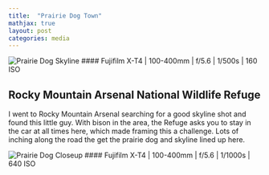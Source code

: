 ```yaml
---
title:  "Prairie Dog Town"
mathjax: true
layout: post
categories: media
---
```


<img src="{{site.baseurl | prepend: site.url}}assets/images/PrairieDogTown/dog_skyline.jpg" alt="Prairie Dog Skyline" />
#### Fujifilm X-T4 | 100-400mm | f/5.6 | 1/500s | 160 ISO


## Rocky Mountain Arsenal National Wildlife Refuge

I went to Rocky Mountain Arsenal searching for a good skyline shot and found this little guy. With bison in the area, the Refuge asks you to stay in the car at all times here, which made framing this a challenge. Lots of inching along the road the get the prairie dog and skyline lined up here.


<img src="{{site.baseurl | prepend: site.url}}assets/images/PrairieDogTown/dog_closeup.jpg" alt="Prairie Dog Closeup" />
#### Fujifilm X-T4 | 100-400mm | f/5.6 | 1/1000s | 640 ISO
